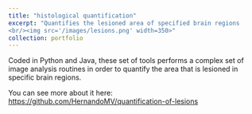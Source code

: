 ```yaml
---
title: "histological quantification"
excerpt: "Quantifies the lesioned area of specified brain regions
<br/><img src='/images/lesions.png' width=350>"
collection: portfolio
---
```


Coded in Python and Java, these set of tools performs a complex set of image analysis routines
in order to quantify the area that is lesioned in specific brain regions.

You can see more about it here:
https://github.com/HernandoMV/quantification-of-lesions

